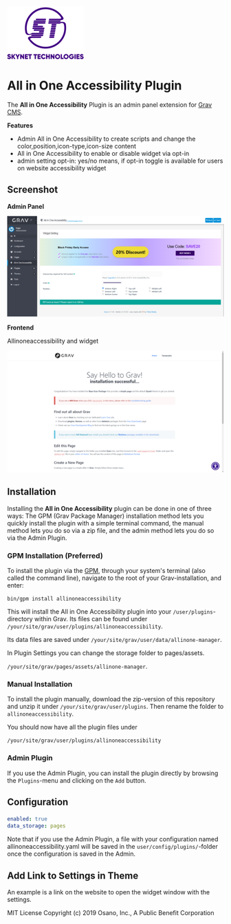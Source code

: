 [![Skynet Technologies USA LLC](sntg-company-in-usa.png)](https://www.skynettechnologies.com)

# All in One Accessibility Plugin

The **All in One Accessibility** Plugin is an admin panel extension for [Grav CMS](http://github.com/getgrav/grav).


**Features**
- Admin All in One Accessibility to create scripts and change the color,position,icon-type,icon-size content
- All in One Accessibility to enable or disable widget via opt-in
- admin setting opt-in: yes/no means, if opt-in toggle is available for users on website accessibility widget


## Screenshot

**Admin Panel**

![Widget Settings](screenshot_admin_setting.png)

**Frontend**

Allinoneaccessibility and widget

![Allinoneaccessibility and widget](screenshot_frontend.png)

## Installation

Installing the **All in One Accessibility** plugin can be done in one of three ways: The GPM (Grav Package Manager) installation method lets you quickly install the plugin with a simple terminal command, the manual method lets you do so via a zip file, and the admin method lets you do so via the Admin Plugin.

### GPM Installation (Preferred)

To install the plugin via the [GPM](http://learn.getgrav.org/advanced/grav-gpm), through your system's terminal (also called the command line), navigate to the root of your Grav-installation, and enter:

    bin/gpm install allinoneaccessibility

This will install the All in One Accessibility plugin into your `/user/plugins`-directory within Grav.
Its files can be found under `/your/site/grav/user/plugins/allinoneaccessibility`.

Its data files are saved under
`/your/site/grav/user/data/allinone-manager`.


In Plugin Settings you can change the storage folder to pages/assets.

`/your/site/grav/pages/assets/allinone-manager`.

### Manual Installation

To install the plugin manually, download the zip-version of this repository and unzip it under `/your/site/grav/user/plugins`. Then rename the folder to `allinoneaccessibility`.

You should now have all the plugin files under

    /your/site/grav/user/plugins/allinoneaccessibility

### Admin Plugin

If you use the Admin Plugin, you can install the plugin directly by browsing the `Plugins`-menu and clicking on the `Add` button.

## Configuration

```yaml
enabled: true
data_storage: pages
```

Note that if you use the Admin Plugin, a file with your configuration named allinoneaccessibility.yaml will be saved in the `user/config/plugins/`-folder once the configuration is saved in the Admin.

## Add Link to Settings in Theme

An example is a link on the website to open the widget window with the settings.

MIT License
Copyright (c) 2019 Osano, Inc., A Public Benefit Corporation
